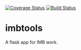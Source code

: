 [![Coverage Status](https://coveralls.io/repos/github/NickPTaylor/imbtools/badge.svg)](https://coveralls.io/github/NickPTaylor/imbtools)
[![Build Status](https://travis-ci.org/NickPTaylor/imbtools.svg?branch=develop)](https://travis-ci.org/NickPTaylor/imbtools.svg?branch=develop)

# imbtools

A flask app for IMB work.
